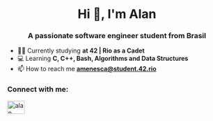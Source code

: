 <h1 align="center">Hi 👋, I'm Alan</h1>
<h3 align="center">A passionate software engineer student from Brasil</h3>

- 👨‍💻 Currently studying **at 42 | Rio as a Cadet**
- 💻 Learning **C, C++, Bash, Algorithms and Data Structures**
- 📫 How to reach me **amenesca@student.42.rio**

<h3 align="left">Connect with me:</h3>
<p align="left">
<a href="https://www.linkedin.com/in/alan-menescal-c%C3%A1ceres-4019a4177/" target="blank"><img align="center" src="https://raw.githubusercontent.com/rahuldkjain/github-profile-readme-generator/master/src/images/icons/Social/linked-in-alt.svg" alt="alan menescal cáceres" height="30" width="40" /></a>
</p>
